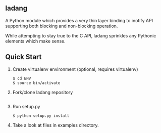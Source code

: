 ladang
------
A Python module which provides a very thin layer binding to inotify API supporting both blocking and non-blocking operation.

While attempting to stay true to the C API, ladang sprinkles any Pythonic elements which make sense.

Quick Start
-----------
1.  Create virtualenv environment (optional, requires virtualenv)
    ```$ python virtualenv ENV
    $ cd ENV
    $ source bin/activate
    ```

2.  Fork/clone ladang repository
    ```$ git clone https://github.com/efaisal/ladang.git
    ```

3.  Run setup.py
    ```$ cd ladang-0.8.0
    $ python setup.py install
    ```

4.  Take a look at files in examples directory.

